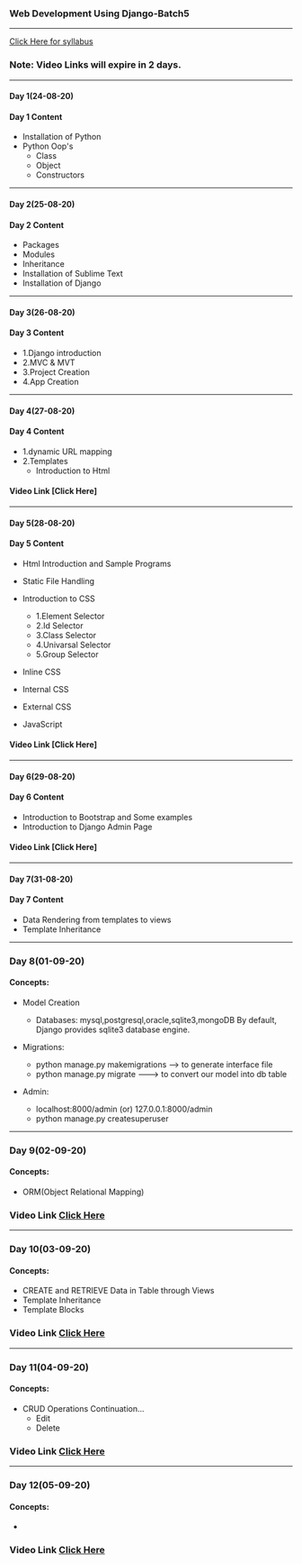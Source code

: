 ### Web Development Using Django-Batch5
____

[Click Here for syllabus](https://drive.google.com/file/d/1OnBUWHxKIa0ixTU8uKrWTGCE7HB3PbGl/view)

### Note: Video Links will expire in 2 days.
____
#### Day 1(24-08-20)
#### Day 1 Content
- Installation of Python
- Python Oop's
  - Class
  - Object
  - Constructors

___

#### Day 2(25-08-20)
#### Day 2 Content
- Packages
- Modules
- Inheritance
- Installation of Sublime Text
- Installation of Django


____

#### Day 3(26-08-20)
#### Day 3 Content

- 1.Django introduction
- 2.MVC & MVT
- 3.Project Creation
- 4.App Creation
____
#### Day 4(27-08-20)
#### Day 4 Content
- 1.dynamic URL mapping
- 2.Templates
  - Introduction to Html

#### Video Link [Click Here]
____
#### Day 5(28-08-20)
#### Day 5 Content
- Html Introduction and Sample Programs
- Static File Handling
- Introduction to CSS
  - 1.Element Selector
  - 2.Id Selector
  - 3.Class Selector
  - 4.Univarsal Selector
  - 5.Group Selector


- Inline CSS

- Internal CSS

- External CSS

- JavaScript

#### Video Link [Click Here]
____
#### Day 6(29-08-20)
#### Day 6 Content
- Introduction to Bootstrap and Some examples
- Introduction to Django Admin Page

#### Video Link [Click Here]

____
#### Day 7(31-08-20)
#### Day 7 Content
- Data Rendering from templates to views
- Template Inheritance


______

### Day 8(01-09-20)
#### Concepts:

- Model Creation
  - Databases:
    mysql,postgresql,oracle,sqlite3,mongoDB
    By default, Django provides sqlite3 database engine.

- Migrations:

  - python manage.py makemigrations --> to generate interface file
  - python manage.py migrate ---> to convert our model into db table

- Admin:
  - localhost:8000/admin (or) 127.0.0.1:8000/admin
  - python manage.py createsuperuser

____

### Day 9(02-09-20)
#### Concepts:
- ORM(Object Relational Mapping)

### Video Link [Click Here](https://transcripts.gotomeeting.com/#/s/d8df10eae0165c2d489413c4da02f3a421b267e931e1066bf116349861b21e53)

____
### Day 10(03-09-20)
#### Concepts:
- CREATE and RETRIEVE Data in Table through Views
- Template Inheritance
- Template Blocks
### Video Link [Click Here](https://transcripts.gotomeeting.com/#/s/921a2358e0dbedbd7aaf1db83d94fba95f2b2eab6001ab6a5fb01599dffc61a7)
______
### Day 11(04-09-20)
#### Concepts:
- CRUD Operations Continuation...
  - Edit
  - Delete
### Video Link [Click Here](https://transcripts.gotomeeting.com/#/s/0dacb92750d6f96d4be5236f604500c19ae013e7f9ca5bcc0d152742aa4fc93c)
_____

### Day 12(05-09-20)
#### Concepts:
- 
### Video Link [Click Here](https://transcripts.gotomeeting.com/#/s/79a1dbacbf4d4b133d800bc0dad373825e87373cf036e715545b86261ac724f4)
